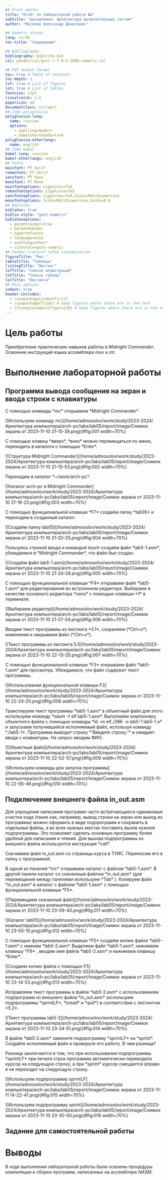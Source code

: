 ```yaml
---
## Front matter
title: "Отчёт по лабораторной работе №4"
subtitle: "дисциплина: Архитектура вычислительных систем"
author: "Мосолов Александр Денисович"

## Generic otions
lang: ru-RU
toc-title: "Содержание"

## Bibliography
bibliography: bib/cite.bib
csl: pandoc/csl/gost-r-7-0-5-2008-numeric.csl

## Pdf output format
toc: true # Table of contents
toc-depth: 2
lof: true # List of figures
lot: true # List of tables
fontsize: 12pt
linestretch: 1.5
papersize: a4
documentclass: scrreprt
## I18n polyglossia
polyglossia-lang:
  name: russian
  options:
	- spelling=modern
	- babelshorthands=true
polyglossia-otherlangs:
  name: english
## I18n babel
babel-lang: russian
babel-otherlangs: english
## Fonts
mainfont: PT Serif
romanfont: PT Serif
sansfont: PT Sans
monofont: PT Mono
mainfontoptions: Ligatures=TeX
romanfontoptions: Ligatures=TeX
sansfontoptions: Ligatures=TeX,Scale=MatchLowercase
monofontoptions: Scale=MatchLowercase,Scale=0.9
## Biblatex
biblatex: true
biblio-style: "gost-numeric"
biblatexoptions:
  - parentracker=true
  - backend=biber
  - hyperref=auto
  - language=auto
  - autolang=other*
  - citestyle=gost-numeric
## Pandoc-crossref LaTeX customization
figureTitle: "Рис."
tableTitle: "Таблица"
listingTitle: "Листинг"
lofTitle: "Список иллюстраций"
lotTitle: "Список таблиц"
lolTitle: "Листинги"
## Misc options
indent: true
header-includes:
  - \usepackage{indentfirst}
  - \usepackage{float} # keep figures where there are in the text
  - \floatplacement{figure}{H} # keep figures where there are in the text
---
```


# Цель работы

Приобретение практических навыков работы в *Midnight Commander*. Освоение инструкций языка ассемблера *mov* и *int*.

# Выполнение лабораторной работы

## Программа вывода сообщения на экран и ввода строки с клавиатуры

<p>С помощью команды *mc* открываем *Midnight Commander*</p>

![Используем команду mc](/home/admosolov/work/study/2023-2024/Архитектура компьютера/arch-pc/labs/lab05/report/image/Снимок экрана от 2023-11-10 21-15-39.png){#fig:001 width=70%}

<p>С помощью клавиш *вверх*, *вниз* можно перемещаться по меню, переходить в каталоги с помощью *Enter*.</p>

![Структура Midnight Commander](/home/admosolov/work/study/2023-2024/Архитектура компьютера/arch-pc/labs/lab05/report/image/Снимок экрана от 2023-11-10 21-15-53.png){#fig:002 width=70%}

<p>Переходим в каталог *~/work/arch-pc*.</p>

![Каталог arch-pc в Midnight Commander](/home/admosolov/work/study/2023-2024/Архитектура компьютера/arch-pc/labs/lab05/report/image/Снимок экрана от 2023-11-10 21-18-23.png){#fig:003 width=70%}

<p>С помощью функциональной клавиши *F7* создаём папку *lab05* и переходим в созданный каталог.</p>

![Создаём папку lab05](/home/admosolov/work/study/2023-2024/Архитектура компьютера/arch-pc/labs/lab05/report/image/Снимок экрана от 2023-11-10 21-20-25.png){#fig:004 width=70%}

<p>Пользуясь строкой ввода и командой touch создаём файл *lab5-1.asm*, убеждаемся в *Midnight Commander*, что файл был создан.</p>

![Создаём файл lab5-1.asm](/home/admosolov/work/study/2023-2024/Архитектура компьютера/arch-pc/labs/lab05/report/image/Снимок экрана от 2023-11-10 21-24-28.png){#fig:005 width=70%}

<p>С помощью функциональной клавиши *F4* открываем файл *lab5-1.asm* для редактирования во встроенном редакторе. Выбираем в качестве основного редактора *nano* с помощью клавиши *1* в терминале.</p>

![Выбираем редактор](/home/admosolov/work/study/2023-2024/Архитектура компьютера/arch-pc/labs/lab05/report/image/Снимок экрана от 2023-11-10 21-27-54.png){#fig:006 width=70%}

<p>Вводим текст программы из листинга *5.1*, сохраняем (*Ctrl+o*) изменения и закрываем файл (*Ctrl+x*).</p>

![Текст программы из листинга 5.1](/home/admosolov/work/study/2023-2024/Архитектура компьютера/arch-pc/labs/lab05/report/image/Снимок экрана от 2023-11-10 22-13-20.png){#fig:007 width=70%}

<p>С помощью функциональной клавиши *F3* открываем файл *lab5-1.asm* для просмотра. Убеждаемся, что файл содержит текст программы.</p>

![Использования функциональной клавиши F3](/home/admosolov/work/study/2023-2024/Архитектура компьютера/arch-pc/labs/lab05/report/image/Снимок экрана от 2023-11-10 22-24-20.png){#fig:008 width=70%}

<p>Транслируем текст программы *lab5-1.asm* в объектный файл для этого используем команду *nasm -f elf lab5-1.asm*. Выполняем компоновку объектного файла с помощью команды *ld -m elf_i386 -o lab5-1 lab5-1.o* и запускаем получившийся исполняемый файл, используя команду *./lab5-1*. Программа выводит строку *'Введите строку:'* и ожидает ввода с клавиатуры. На запрос вводим ФИО.</p>

![Объектный файл](/home/admosolov/work/study/2023-2024/Архитектура компьютера/arch-pc/labs/lab05/report/image/Снимок экрана от 2023-11-10 22-52-57.png){#fig:009 width=70%}

![Используем команды для запуска программы](/home/admosolov/work/study/2023-2024/Архитектура компьютера/arch-pc/labs/lab05/report/image/Снимок экрана от 2023-11-10 22-56-46.png){#fig:010 width=70%}

## Подключение внешнего файла in_out.asm

<p>Для упрощения написания программ часто встречающиеся одинаковые участки кода (такие как, например, вывод строки на экран или выход их программы) можно оформить в виде подпрограмм и сохранить в отдельные файлы, а во всех нужных местах поставить вызов нужной подпрограммы. Это позволяет сделать основную программу более удобной для написания и чтения. Для вызова подпрограммы из внешнего файла используется инструкция *call*.</p>

<p>Скачиваем файл in_out.asm со страницы курса в ТУИС. Переносим его в папку с программой.</p>

<p>В одной из панелей *mc* открываем каталог с файлом *lab5-1.asm*. В другой панели каталог со скаченным файлом *in_out.asm* (для перемещения между панелями используем *Tab* ). Копируем файл *in_out.asm* в каталог с файлом *lab5-1.asm* с помощью функциональной клавиши *F5*.</p>

![Перемещаем скачанный файл](/home/admosolov/work/study/2023-2024/Архитектура компьютера/arch-pc/labs/lab05/report/image/Снимок экрана от 2023-11-10 23-09-43.png){#fig:011 width=70%}

![Каталог lab05](/home/admosolov/work/study/2023-2024/Архитектура компьютера/arch-pc/labs/lab05/report/image/Снимок экрана от 2023-11-10 23-05-10.png){#fig:012 width=70%}

<p>С помощью функциональной клавиши *F5* создаём копию файла *lab5-1.asm* с именем *lab5-2.asm*. Выделяем файл *lab5-1.asm*, нажимаем клавишу *F6* , вводим имя файла *lab5-2.asm* и нажимаем клавишу *Enter*.</p>

![Создаем копию файла с помощью F5](/home/admosolov/work/study/2023-2024/Архитектура компьютера/arch-pc/labs/lab05/report/image/Снимок экрана от 2023-11-10 23-14-53.png){#fig:013 width=70%}

<p>Исправляем текст программы в файле *lab5-2.asm* с использованием подпрограмм из внешнего файла *in_out.asm* (используем подпрограммы *sprintLF*, *sread* и *quit*) в соответствии с листингом *5.2*.</p>

![Текст программы lab5-2](/home/admosolov/work/study/2023-2024/Архитектура компьютера/arch-pc/labs/lab05/report/image/Снимок экрана от 2023-11-10 23-24-51.png){#fig:014 width=70%}

<p>В файле *lab5-2.asm* замените подпрограмму *sprintLF* на *sprint*. Создайте исполняемый файл и проверьте его работу. В чем разница?</p>

<p>Разница заключается в том, что при использовании подпрограммы *sprintLF* при печати строк программа автоматически переводила курсор на следующую строку, а при *sprint* курсор смещается вправо и не переходит на следующую строку. </p>

![Используем подпрограмму sprintLF](/home/admosolov/work/study/2023-2024/Архитектура компьютера/arch-pc/labs/lab05/report/image/Снимок экрана от 2023-11-11 14-22-41.png){#fig:015 width=70%}

![Используем подпрограмму sprint](/home/admosolov/work/study/2023-2024/Архитектура компьютера/arch-pc/labs/lab05/report/image/Снимок экрана от 2023-11-10 23-30-00.png){#fig:016 width=70%}

## Задание для самостоятельной работы


# Выводы

В ходе выполнения лабораторной работы были освоены процедуры компиляции и сборки программ, написанных на ассемблере *NASM*.
